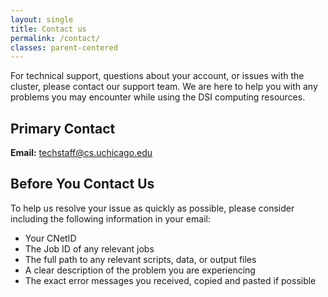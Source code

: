 ```yaml
---
layout: single
title: Contact us
permalink: /contact/
classes: parent-centered
---
```


For technical support, questions about your account, or issues with the cluster, please contact our support team. We are here to help you with any problems you may encounter while using the DSI computing resources.

## Primary Contact

**Email:** [techstaff@cs.uchicago.edu](mailto:techstaff@cs.uchicago.edu)

## Before You Contact Us

To help us resolve your issue as quickly as possible, please consider including the following information in your email:

*   Your CNetID
*   The Job ID of any relevant jobs
*   The full path to any relevant scripts, data, or output files
*   A clear description of the problem you are experiencing
*   The exact error messages you received, copied and pasted if possible
